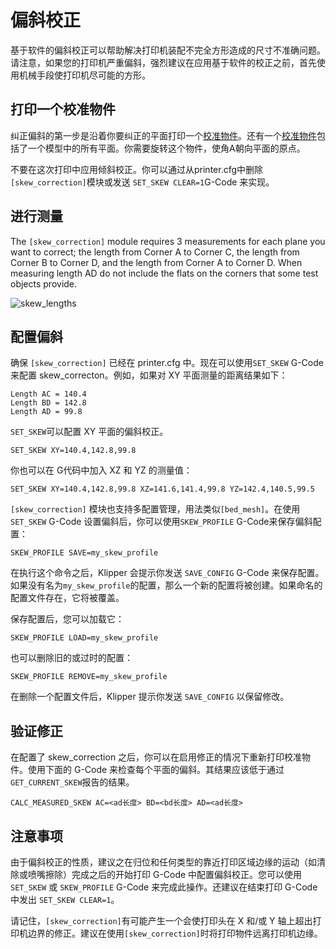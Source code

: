 # 偏斜校正

基于软件的偏斜校正可以帮助解决打印机装配不完全方形造成的尺寸不准确问题。请注意，如果您的打印机严重偏斜，强烈建议在应用基于软件的校正之前，首先使用机械手段使打印机尽可能的方形。

## 打印一个校准物件

纠正偏斜的第一步是沿着你要纠正的平面打印一个[校准物件](https://www.thingiverse.com/thing:2563185/files)。还有一个[校准物件](https://www.thingiverse.com/thing:2972743)包括了一个模型中的所有平面。你需要旋转这个物件，使角A朝向平面的原点。

不要在这次打印中应用倾斜校正。你可以通过从printer.cfg中删除`[skew_correction]`模块或发送 `SET_SKEW CLEAR=1`G-Code 来实现。

## 进行测量

The `[skew_correction]` module requires 3 measurements for each plane you want to correct; the length from Corner A to Corner C, the length from Corner B to Corner D, and the length from Corner A to Corner D. When measuring length AD do not include the flats on the corners that some test objects provide.

![skew_lengths](img/skew_lengths.png)

## 配置偏斜

确保 `[skew_correction]` 已经在 printer.cfg 中。现在可以使用`SET_SKEW` G-Code 来配置 skew_correcton。例如，如果对 XY 平面测量的距离结果如下：

```
Length AC = 140.4
Length BD = 142.8
Length AD = 99.8
```

`SET_SKEW`可以配置 XY 平面的偏斜校正。

```
SET_SKEW XY=140.4,142.8,99.8
```

你也可以在 G代码中加入 XZ 和 YZ 的测量值：

```
SET_SKEW XY=140.4,142.8,99.8 XZ=141.6,141.4,99.8 YZ=142.4,140.5,99.5
```

`[skew_correction]` 模块也支持多配置管理，用法类似`[bed_mesh]`。在使用`SET_SKEW` G-Code 设置偏斜后，你可以使用`SKEW_PROFILE` G-Code来保存偏斜配置：

```
SKEW_PROFILE SAVE=my_skew_profile
```

在执行这个命令之后，Klipper 会提示你发送 `SAVE_CONFIG` G-Code 来保存配置。如果没有名为`my_skew_profile`的配置，那么一个新的配置将被创建。如果命名的配置文件存在，它将被覆盖。

保存配置后，您可以加载它：

```
SKEW_PROFILE LOAD=my_skew_profile
```

也可以删除旧的或过时的配置：

```
SKEW_PROFILE REMOVE=my_skew_profile
```

在删除一个配置文件后，Klipper 提示你发送 `SAVE_CONFIG` 以保留修改。

## 验证修正

在配置了 skew_correction 之后，你可以在启用修正的情况下重新打印校准物件。使用下面的 G-Code 来检查每个平面的偏斜。其结果应该低于通过`GET_CURRENT_SKEW`报告的结果。

```
CALC_MEASURED_SKEW AC=<ad长度> BD=<bd长度> AD=<ad长度>
```

## 注意事项

由于偏斜校正的性质，建议之在归位和任何类型的靠近打印区域边缘的运动（如清除或喷嘴擦除）完成之后的开始打印 G-Code 中配置偏斜校正。您可以使用 `SET_SKEW` 或 `SKEW_PROFILE` G-Code 来完成此操作。还建议在结束打印 G-Code 中发出 `SET_SKEW CLEAR=1`。

请记住，`[skew_correction]`有可能产生一个会使打印头在 X 和/或 Y 轴上超出打印机边界的修正。建议在使用`[skew_correction]`时将打印物件远离打印机边缘。
